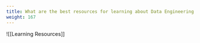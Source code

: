 ```yaml
---
title: What are the best resources for learning about Data Engineering
weight: 167
---
```


![[Learning Resources]]

